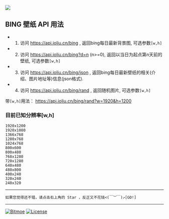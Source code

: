

![](http://ww1.sinaimg.cn/large/0060lm7Tgw1f2crjs3pxmj31400n64h6.jpg)

## BING 壁纸 API 用法
 - 1. 访问 https://api.ioliu.cn/bing , 返回bing每日最新背景图, 可选参数`[w,h]`
 - 2. 访问 https://api.ioliu.cn/bing?d=n (n>=0), 返回以当日为起点第n天前的壁纸, 可选参数`[w,h]`
 - 3. 访问 https://api.ioliu.cn/bing/json , 返回bing每日最新壁纸的相关(介绍、图片地址等)信息(json格式).  
 - 4. 访问 https://api.ioliu.cn/bing/rand , 返回随机图片, 可选参数`[w,h]`
 
带`[w,h]`用法： https://api.ioliu.cn/bing/rand?w=1920&h=1200  

### 目前已知分辨率[w,h]
```   
1920x1200   
1920x1080    
1366x768   
1280x768    
1024x768    
800x600    
800x480
768x1280  
720x1280      
640x480   
480x800     
400x240     
320x240 
240x320  
```   
 



--------------------------  
    如果您觉得还不错，请点击右上角的 Star ，反正又不花钱<(￣︶￣)↗[GO!]
--------------------------

[![Bitmoe](https://img.shields.io/badge/Powered%20By-Bitmoe-blue.svg?style=flat-square)](https://github.com/bitmoe) 
[![License](https://img.shields.io/badge/License-MIT-blue.svg?style=flat-square)]()  



